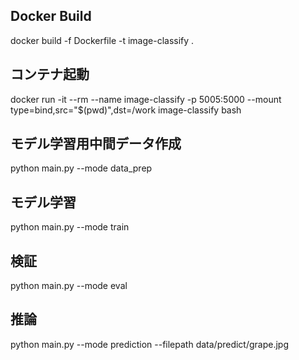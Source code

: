 ## Docker Build
docker build -f Dockerfile -t image-classify .

## コンテナ起動
docker run -it --rm --name image-classify -p 5005:5000 --mount type=bind,src="$(pwd)",dst=/work image-classify bash

## モデル学習用中間データ作成
python main.py --mode data_prep

## モデル学習
python main.py --mode train

## 検証
python main.py --mode eval

## 推論
python main.py --mode prediction --filepath data/predict/grape.jpg